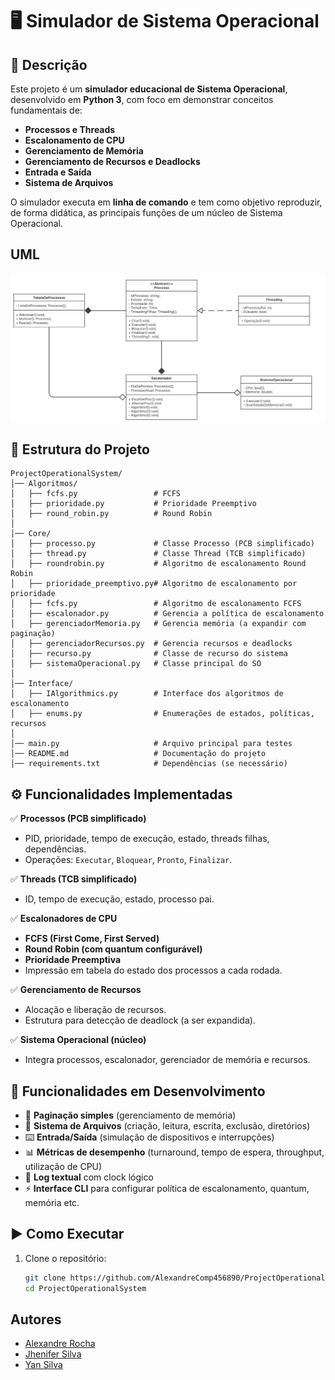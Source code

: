 # 🖥️ Simulador de Sistema Operacional  

## 📌 Descrição  
Este projeto é um **simulador educacional de Sistema Operacional**, desenvolvido em **Python 3**, com foco em demonstrar conceitos fundamentais de:  
- **Processos e Threads**  
- **Escalonamento de CPU**  
- **Gerenciamento de Memória**  
- **Gerenciamento de Recursos e Deadlocks**  
- **Entrada e Saída**  
- **Sistema de Arquivos**  

O simulador executa em **linha de comando** e tem como objetivo reproduzir, de forma didática, as principais funções de um núcleo de Sistema Operacional.  

## UML

<img src="Documentos/UML.jpg" alt="UML" width="800"/>

## 📂 Estrutura do Projeto  

```plaintext
ProjectOperationalSystem/
│── Algoritmos/                 
│   ├── fcfs.py                 # FCFS
│   ├── prioridade.py           # Prioridade Preemptivo
│   ├── round_robin.py          # Round Robin
│
│── Core/                      
│   ├── processo.py             # Classe Processo (PCB simplificado)
│   ├── thread.py               # Classe Thread (TCB simplificado)
│   ├── roundrobin.py           # Algoritmo de escalonamento Round Robin
│   ├── prioridade_preemptivo.py# Algoritmo de escalonamento por prioridade
│   ├── fcfs.py                 # Algoritmo de escalonamento FCFS
│   ├── escalonador.py          # Gerencia a política de escalonamento
│   ├── gerenciadorMemoria.py   # Gerencia memória (a expandir com paginação)
│   ├── gerenciadorRecursos.py  # Gerencia recursos e deadlocks
│   ├── recurso.py              # Classe de recurso do sistema
│   ├── sistemaOperacional.py   # Classe principal do SO
│
│── Interface/                  
│   ├── IAlgorithmics.py        # Interface dos algoritmos de escalonamento
│   ├── enums.py                # Enumerações de estados, políticas, recursos
│
│── main.py                     # Arquivo principal para testes
│── README.md                   # Documentação do projeto
│── requirements.txt            # Dependências (se necessário)
```

## ⚙️ Funcionalidades Implementadas  

✅ **Processos (PCB simplificado)**  
- PID, prioridade, tempo de execução, estado, threads filhas, dependências.  
- Operações: `Executar`, `Bloquear`, `Pronto`, `Finalizar`.  

✅ **Threads (TCB simplificado)**  
- ID, tempo de execução, estado, processo pai.  

✅ **Escalonadores de CPU**  
- **FCFS (First Come, First Served)**  
- **Round Robin (com quantum configurável)**  
- **Prioridade Preemptiva**  
- Impressão em tabela do estado dos processos a cada rodada.  

✅ **Gerenciamento de Recursos**  
- Alocação e liberação de recursos.  
- Estrutura para detecção de deadlock (a ser expandida).  

✅ **Sistema Operacional (núcleo)**  
- Integra processos, escalonador, gerenciador de memória e recursos.  

## 🚧 Funcionalidades em Desenvolvimento  

- 🔄 **Paginação simples** (gerenciamento de memória)  
- 💾 **Sistema de Arquivos** (criação, leitura, escrita, exclusão, diretórios)  
- ⌨️ **Entrada/Saída** (simulação de dispositivos e interrupções)  
- 📊 **Métricas de desempenho** (turnaround, tempo de espera, throughput, utilização de CPU)  
- 📝 **Log textual** com clock lógico  
- ⚡ **Interface CLI** para configurar política de escalonamento, quantum, memória etc.  

## ▶️ Como Executar  

1. Clone o repositório:  
   ```bash
   git clone https://github.com/AlexandreComp456890/ProjectOperationalSystem
   cd ProjectOperationalSystem

## Autores
 
- <a href="https://github.com/AlexandreComp456890"> Alexandre Rocha </a>  
- <a href="https://github.com/jhenifersgomes209"> Jhenifer Silva </a>
- <a href="https://github.com/YanSilva22"> Yan Silva </a> 